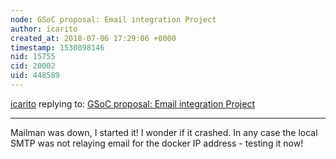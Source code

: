 ```yaml
---
node: GSoC proposal: Email integration Project
author: icarito
created_at: 2018-07-06 17:29:06 +0000
timestamp: 1530898146
nid: 15755
cid: 20002
uid: 448589
---
```




[icarito](../profile/icarito) replying to: [GSoC proposal: Email integration Project](../notes/namangupta/02-17-2018/gsoc-proposal)

----
Mailman was down, I started it! I wonder if it crashed. In any case the local SMTP was not relaying email for the docker IP address - testing it now!